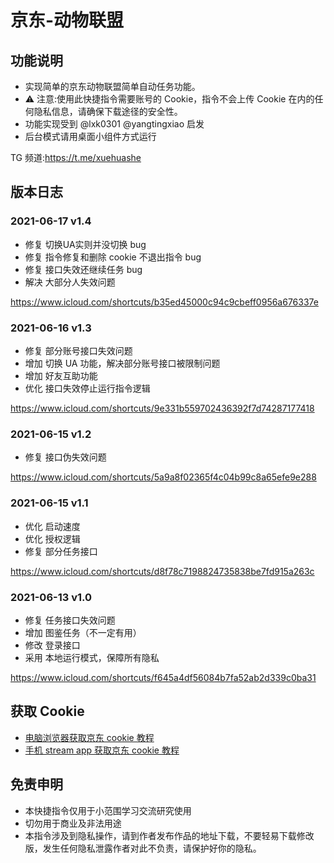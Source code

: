 # 京东-动物联盟

## 功能说明

- 实现简单的京东动物联盟简单自动任务功能。
- ⚠️ 注意:使用此快捷指令需要账号的 Cookie，指令不会上传 Cookie 在内的任何隐私信息，请确保下载途径的安全性。
- 功能实现受到 @lxk0301 @yangtingxiao 启发
- 后台模式请用桌面小组件方式运行

TG 频道:https://t.me/xuehuashe

## 版本日志

### 2021-06-17 v1.4

- 修复 切换UA实则并没切换 bug
- 修复 指令修复和删除 cookie 不退出指令 bug
- 修复 接口失效还继续任务 bug
- 解决 大部分人失效问题

https://www.icloud.com/shortcuts/b35ed45000c94c9cbeff0956a676337e

### 2021-06-16 v1.3

- 修复 部分账号接口失效问题
- 增加 切换 UA 功能，解决部分账号接口被限制问题
- 增加 好友互助功能
- 优化 接口失效停止运行指令逻辑

https://www.icloud.com/shortcuts/9e331b559702436392f7d74287177418

### 2021-06-15 v1.2

- 修复 接口伪失效问题

https://www.icloud.com/shortcuts/5a9a8f02365f4c04b99c8a65efe9e288

### 2021-06-15 v1.1

- 优化 启动速度
- 优化 授权逻辑
- 修复 部分任务接口

https://www.icloud.com/shortcuts/d8f78c7198824735838be7fd915a263c

### 2021-06-13 v1.0

- 修复 任务接口失效问题
- 增加 图鉴任务（不一定有用）
- 修改 登录接口
- 采用 本地运行模式，保障所有隐私

https://www.icloud.com/shortcuts/f645a4df56084b7fa52ab2d339c0ba31

## 获取 Cookie

- [电脑浏览器获取京东 cookie 教程](https://github.com/leecobaby/shortcuts/blob/master/DOC/GetJdCookie1.md)
- [手机 stream app 获取京东 cookie 教程](https://github.com/leecobaby/shortcuts/blob/master/DOC/GetJdCookie2.md)

## 免责申明

- 本快捷指令仅用于小范围学习交流研究使用
- 切勿用于商业及非法用途
- 本指令涉及到隐私操作，请到作者发布作品的地址下载，不要轻易下载修改版，发生任何隐私泄露作者对此不负责，请保护好你的隐私。
